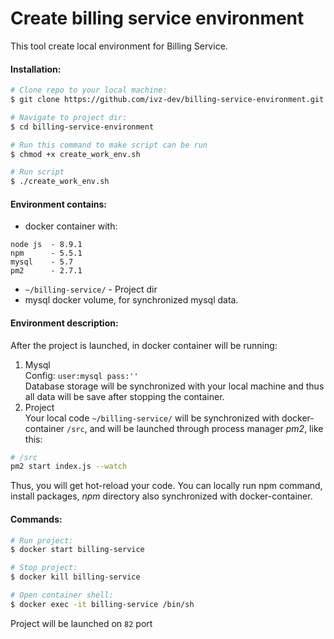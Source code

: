 # Create billing service environment
This tool create local environment for  Billing Service.

#### Installation:

```sh 
# Clone repo to your local machine:
$ git clone https://github.com/ivz-dev/billing-service-environment.git

# Navigate to project dir: 
$ cd billing-service-environment

# Run this command to make script can be run
$ chmod +x create_work_env.sh

# Run script
$ ./create_work_env.sh
```

#### Environment contains:

- docker container with:
```
node js  - 8.9.1
npm      - 5.5.1
mysql    - 5.7
pm2      - 2.7.1
```
- ```~/billing-service/``` - Project dir
- mysql docker volume, for synchronized mysql data. 
  
#### Environment description:

After the project is launched, in docker container will be running:
1. Mysql  <br />
Config:  ```user:mysql pass:''``` <br />
Database storage will be synchronized with your local machine and thus all data will be save after stopping the container.
2. Project <br />
Your local code ```~/billing-service/``` will be synchronized with docker-container ```/src```, and will be launched through process manager *pm2*, like this:
```sh 
# /src
pm2 start index.js --watch
```
Thus, you will get hot-reload your code.
You can locally run npm command, install packages, *npm* directory also synchronized with docker-container.
#### Commands: 

```sh 
# Run project:
$ docker start billing-service

# Stop project: 
$ docker kill billing-service 

# Open container shell:
$ docker exec -it billing-service /bin/sh
```

Project will be launched on ```82``` port
